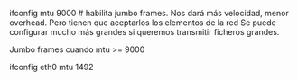 ifconfig mtu 9000 # habilita jumbo frames. Nos dará más velocidad, menor overhead. Pero tienen que aceptarlos los elementos de la red
                    Se puede configurar mucho más grandes si queremos transmitir ficheros grandes.


Jumbo frames cuando mtu >= 9000


ifconfig eth0 mtu 1492
